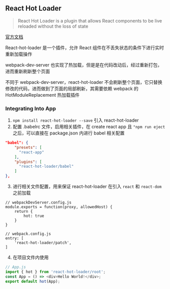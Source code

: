## React Hot Loader

> React Hot Loader is a plugin that allows React components to be live reloaded without the loss of state

[官方文档](https://github.com/gaearon/react-hot-loader)

React-hot-loader 是一个插件，允许 React 组件在不丢失状态的条件下进行实时重新加载操作

webpack-dev-server 也实现了热加载，但是是在代码改动后，经过重新打包，进而重新刷新整个页面

不同于 webpack-dev-server，react-hot-loader 不会刷新整个页面，它只替换修改的代码，进而做到了页面的局部刷新，其需要依赖 webpack 的 HotModuleReplacement 热加载插件

### Integrating Into App

1. `npm install react-hot-loader --save` 引入 react-hot-loader
2. 配置 .babelrc 文件，启用相关插件，在 create react app 且 `"npm run eject` 之后，可以直接在 package.json 内进行 babel 相关配置

```json
"babel": {
	"presets": [
	  "react-app"
	],
	"plugins": [
	  "react-hot-loader/babel"
	]
},
```

3. 进行相关文件配置，用来保证 react-hot-loader 在引入 `react` 和 `react-dom` 之前加载

```
// webpackDevServer.config.js
module.exports = function(proxy, allowedHost) {
	return {
		hot: true
	}
}

// webpack.config.js
entry: [
	'react-hot-loader/patch',
]
```

4. 在项目文件内使用

```javascript
// App.js
import { hot } from 'react-hot-loader/root';
const App = () => <div>Hello World!</div>;
export default hot(App);
```